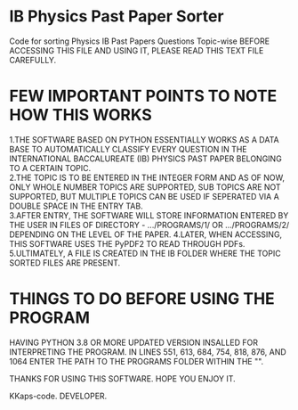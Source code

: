 # IB Physics Past Paper Sorter

Code for sorting Physics IB Past Papers Questions Topic-wise
BEFORE ACCESSING THIS FILE AND USING IT, PLEASE READ THIS TEXT FILE CAREFULLY.

# FEW IMPORTANT POINTS TO NOTE HOW THIS WORKS
1.THE SOFTWARE BASED ON PYTHON ESSENTIALLY WORKS AS A DATA BASE TO AUTOMATICALLY CLASSIFY EVERY QUESTION IN THE INTERNATIONAL BACCALUREATE (IB) PHYSICS PAST PAPER BELONGING TO A CERTAIN TOPIC.<br/>
2.THE TOPIC IS TO BE ENTERED IN THE INTEGER FORM AND AS OF NOW, ONLY WHOLE NUMBER TOPICS ARE SUPPORTED, SUB TOPICS ARE NOT SUPPORTED, BUT MULTIPLE TOPICS CAN BE USED IF SEPERATED VIA A DOUBLE SPACE IN THE ENTRY TAB.<br/>
3.AFTER ENTRY, THE SOFTWARE WILL STORE INFORMATION ENTERED BY THE USER IN FILES OF DIRECTORY - .../PROGRAMS/1/ OR .../PROGRAMS/2/ DEPENDING ON THE LEVEL OF THE PAPER.
4.LATER, WHEN ACCESSING, THIS SOFTWARE USES THE PyPDF2 TO READ THROUGH PDFs.<br/>
5.ULTIMATELY, A FILE IS CREATED IN THE IB FOLDER WHERE THE TOPIC SORTED FILES ARE PRESENT.<br/>

# THINGS TO DO BEFORE USING THE PROGRAM
HAVING PYTHON 3.8 OR MORE UPDATED VERSION INSALLED FOR INTERPRETING THE PROGRAM.
IN LINES 551, 613, 684, 754, 818, 876, AND 1064 ENTER THE PATH TO THE PROGRAMS FOLDER WITHIN THE "".

THANKS FOR USING THIS SOFTWARE. HOPE YOU ENJOY IT.

KKaps-code.
DEVELOPER.
